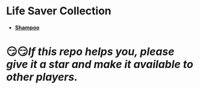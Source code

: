 # Life Saver Collection

* [**Shampoo**](https://github.com/Ding3LI/AdwareSolver/blob/main/Shampoo_extension.md) 


# :smirk::smirk:_If this repo helps you, please give it a star and make it available to other players._